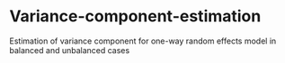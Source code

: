# Variance-component-estimation
Estimation of variance component for one-way random effects model in balanced and unbalanced cases
